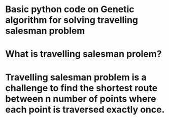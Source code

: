 # Basic python code on Genetic algorithm for solving travelling salesman problem
# What is travelling salesman prolem?
# Travelling salesman problem is a challenge to find the shortest route between n number of points where each point is traversed exactly once.
